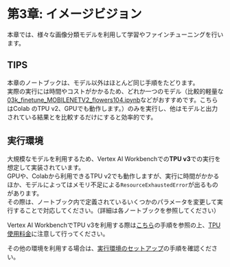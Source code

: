 # 第3章: イメージビジョン
本章では、様々な画像分類モデルを利用して学習やファインチューニングを行います。

## TIPS
本章のノートブックは、モデル以外はほとんど同じ手順をたどります。<br>
実際の実行には時間やコストがかかるため、どれか一つのモデル（比較的軽量な[03k_finetune_MOBILENETV2_flowers104.ipynb](https://github.com/takumiohym/practical-ml-vision-book-ja/blob/main/03_image_models/03k_finetune_MOBILENETV2_flowers104.ipynb)などがおすすめです。こちらはColab のTPU v2、GPUでも動作します。）のみを実行し、他はモデルと出力されている結果とを比較するだけにすると効率的です。

## 実行環境
大規模なモデルを利用するため、Vertex AI Workbenchでの**TPU v3**での実行を想定して実装されています。<br>
GPUや、Colabから利用できるTPU v2でも動作しますが、実行に時間がかかるほか、モデルによってはメモリ不足による`ResourceExhaustedError`が出るものがあります。<br>
その際は、ノートブック内で定義されているいくつかのパラメータを変更して実行することで対応してください。（詳細は各ノートブックを参照してください）

Vertex AI WorkbenchでTPU v3を利用する際は[こちら](https://github.com/takumiohym/practical-ml-vision-book-ja/blob/main/environment_setup/vertex_ai_workbench.md#tpu-%E7%92%B0%E5%A2%83%E3%82%92%E5%88%A9%E7%94%A8%E3%81%99%E3%82%8B%E5%A0%B4%E5%90%88)の手順を参照の上、[TPU使用料金](https://cloud.google.com/tpu/pricing)に注意して行ってください。

その他の環境を利用する場合は、[実行環境のセットアップ](https://github.com/takumiohym/practical-ml-vision-book-ja/tree/main/environment_setup)の手順を確認ください。

